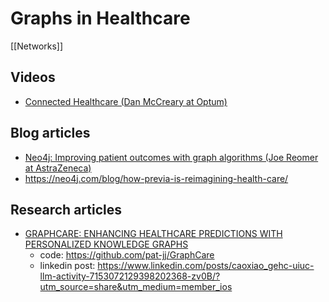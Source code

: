 # Graphs in Healthcare

[[Networks]]

## Videos
* [Connected Healthcare (Dan McCreary at Optum)](https://www.youtube.com/watch?v=kj_DyFKFzSI)


## Blog articles
* [Neo4j: Improving patient outcomes with graph algorithms (Joe Reomer at AstraZeneca)](https://neo4j.com/blog/improving-patient-outcomes-algorithms-graphconnect/)
* https://neo4j.com/blog/how-previa-is-reimagining-health-care/

## Research articles
- [GRAPHCARE: ENHANCING HEALTHCARE PREDICTIONS WITH PERSONALIZED KNOWLEDGE GRAPHS](https://openreview.net/pdf?id=tVTN7Zs0ml)
	- code: https://github.com/pat-jj/GraphCare
	- linkedin post: https://www.linkedin.com/posts/caoxiao_gehc-uiuc-llm-activity-7153072129398202368-zv0B/?utm_source=share&utm_medium=member_ios
